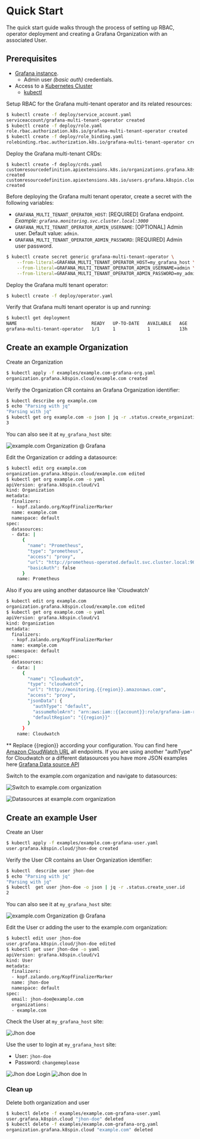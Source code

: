 # Quick Start

The quick start guide walks through the process of setting up RBAC, operator deployment 
and creating a Grafana Organization with an associated User.

## Prerequisites

- [Grafana instance](https://github.com/grafana/grafana).
    - Admin user *(basic auth)* credentials.
- Access to a [Kubernetes Cluster](https://github.com/kubernetes/kubernetes)
    - [kubectl](https://github.com/kubernetes/kubectl)


Setup RBAC for the Grafana multi-tenant operator and its related resources:

```bash
$ kubectl create -f deploy/service_account.yaml
serviceaccount/grafana-multi-tenant-operator created
$ kubectl create -f deploy/role.yaml
role.rbac.authorization.k8s.io/grafana-multi-tenant-operator created
$ kubectl create -f deploy/role_binding.yaml
rolebinding.rbac.authorization.k8s.io/grafana-multi-tenant-operator created
```

Deploy the Grafana multi-tenant CRDs:

```
$ kubectl create -f deploy/crds.yaml
customresourcedefinition.apiextensions.k8s.io/organizations.grafana.k8spin.cloud created
customresourcedefinition.apiextensions.k8s.io/users.grafana.k8spin.cloud created
```

Before deploying the Grafana multi tenant operator, create a secret with the following variables:

- `GRAFANA_MULTI_TENANT_OPERATOR_HOST`: [REQUIRED] Grafana endpoint. *Example: `grafana.monitoring.svc.cluster.local:3000`*
- `GRAFANA_MULTI_TENANT_OPERATOR_ADMIN_USERNAME`: [OPTIONAL] Admin user. Default value: `admin`.
- `GRAFANA_MULTI_TENANT_OPERATOR_ADMIN_PASSWORD`: [REQUIRED] Admin user password.

```bash
$ kubectl create secret generic grafana-multi-tenant-operator \
    --from-literal=GRAFANA_MULTI_TENANT_OPERATOR_HOST=my_grafana_host \
    --from-literal=GRAFANA_MULTI_TENANT_OPERATOR_ADMIN_USERNAME=admin \
    --from-literal=GRAFANA_MULTI_TENANT_OPERATOR_ADMIN_PASSWORD=my_admin_password
```

Deploy the Grafana multi tenant operator:

```bash
$ kubectl create -f deploy/operator.yaml
```

Verify that Grafana multi tenant operator is up and running:

```bash
$ kubectl get deployment
NAME                            READY   UP-TO-DATE   AVAILABLE   AGE
grafana-multi-tenant-operator   1/1     1            1           13h
```

## Create an example Organization

Create an Organization

```bash
$ kubectl apply -f examples/example.com-grafana-org.yaml
organization.grafana.k8spin.cloud/example.com created
```

Verify the Organization CR contains an Grafana Organization identifier:

```bash
$ kubectl describe org example.com
$ echo "Parsing with jq"
"Parsing with jq"
$ kubectl get org example.com -o json | jq -r .status.create_organization.orgId
3
```

You can also see it at `my_grafana_host` site:

![example.com Organization @ Grafana](../assets/example.com.png)

Edit the Organization cr adding a datasource:

```bash
$ kubectl edit org example.com
organization.grafana.k8spin.cloud/example.com edited
$ kubectl get org example.com -o yaml
apiVersion: grafana.k8spin.cloud/v1
kind: Organization
metadata:
  finalizers:
  - kopf.zalando.org/KopfFinalizerMarker
  name: example.com
  namespace: default
spec:
  datasources:
  - data: |
      {
        "name": "Prometheus",
        "type": "prometheus",
        "access": "proxy",
        "url": "http://prometheus-operated.default.svc.cluster.local:9090",
        "basicAuth": false
      }
    name: Prometheus
```
Also if you are using another datasource like 'Cloudwatch'

```bash
$ kubectl edit org example.com
organization.grafana.k8spin.cloud/example.com edited
$ kubectl get org example.com -o yaml
apiVersion: grafana.k8spin.cloud/v1
kind: Organization
metadata:
  finalizers:
  - kopf.zalando.org/KopfFinalizerMarker
  name: example.com
  namespace: default
spec:
  datasources:
  - data: |
      {
        "name": "Cloudwatch",
        "type": "cloudwatch",
        "url": "http://monitoring.{{region}}.amazonaws.com",
        "access": "proxy",
        "jsonData": {
          "authType": "default",
          "assumeRoleArn": "arn:aws:iam::{{account}}:role/grafana-iam-role",
          "defaultRegion": "{{region}}"
        }
      }
    name: Cloudwatch
```
** Replace {{region}} according your configuration. You can find here [Amazon CloudWatch URL](https://docs.aws.amazon.com/general/latest/gr/cw_region.html) all endpoints. If you are using another "authType" for Cloudwatch or a different datasources you have more JSON examples here [Grafana Data source API](https://grafana.com/docs/grafana/latest/http_api/data_source/)




Switch to the example.com organization and navigate to datasources:

![Switch to example.com organization](../assets/switch-organization.png)

![Datasources at example.com organization](../assets/example.com.datasources.png)

## Create an example User

Create an User

```bash
$ kubectl apply -f examples/example.com-grafana-user.yaml
user.grafana.k8spin.cloud/jhon-doe created
```

Verify the User CR contains an User Organization identifier:

```bash
$ kubectl  describe user jhon-doe
$ echo "Parsing with jq"
"Parsing with jq"
$ kubectl  get user jhon-doe -o json | jq -r .status.create_user.id
2
```

You can also see it at `my_grafana_host` site:

![example.com Organization @ Grafana](../assets/user-list.png)


Edit the User cr adding the user to the example.com organization:

```bash
$ kubectl edit user jhon-doe
user.grafana.k8spin.cloud/jhon-doe edited
$ kubectl get user jhon-doe -o yaml
apiVersion: grafana.k8spin.cloud/v1
kind: User
metadata:
  finalizers:
  - kopf.zalando.org/KopfFinalizerMarker
  name: jhon-doe
  namespace: default
spec:
  email: jhon-doe@example.com
  organizations:
  - example.com
```

Check the User at `my_grafana_host` site:

![Jhon doe](../assets/jhon-doe.png)

Use the user to login at `my_grafana_host` site:

- User: `jhon-doe`
- Password: `changemeplease`

![Jhon doe Login](../assets/jhon-doe-login.png)
![Jhon doe In](../assets/jhon-doe-in.png)

### Clean up

Delete both organization and user

```bash
$ kubectl delete -f examples/example.com-grafana-user.yaml
user.grafana.k8spin.cloud "jhon-doe" deleted
$ kubectl delete -f examples/example.com-grafana-org.yaml
organization.grafana.k8spin.cloud "example.com" deleted
```